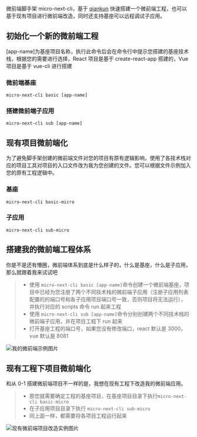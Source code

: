 微前端脚手架 micro-next-cli，基于 [qiankun](https://qiankun.umijs.org/zh/guide) 快速搭建一个微前端工程，也可以基于现有项目进行微前端改造，同时还支持基座可以远程调试子应用。

## 初始化一个新的微前端工程

[app-name]为基座项目名称，执行此命令后会在命令行中提示您搭建的基座技术栈，根据您的需要进行选择，React 项目是基于 create-react-app 搭建的，Vue 项目是基于 vue-cli 进行搭建

### 微前端基座

```
micro-next-cli basic [app-name]
```

### 搭建微前端子应用

```
micro-next-cli sub [app-name]
```

## 现有项目微前端化

为了避免脚手架创建的微前端文件对您的项目有原有逻辑影响，使用了各技术栈对应的项目工具对项目的入口文件改为我为您创建的文件。您可以根据文件示例加入您的原有工程逻辑中。

### 基座

```
micro-next-cli basic-micro
```

### 子应用

```
micro-next-cli sub-micro
```

## 搭建我的微前端工程体系

你是不是还有懵圈，微前端体系到底是什么样子的，什么是基座，什么是子应用，那么就跟着我来试试吧

> - 使用 `micro-next-cli basic [app-name]`命令创建一个微前端基座，项目中已经为您注册了两个不同技术栈的微前端子应用（注册子应用列表配置的的端口号和各子应用项目端口号一致，否则项目将无法运行），并执行对应的 scripts 命令 run 起来工程
> - 使用 `micro-next-cli sub [app-name]`命令分别创建两个不同技术栈的微前端子应用，并在项目工程下 run 起来
> - 打开基座工程的端口号，如果您没有修改端口，react 默认是 3000，vue 默认是 8081

![我的微前端示例图片](https://pic1.58cdn.com.cn/nowater/cxnomark/n_v2270152896c9244929712a3da2f1b018c.png)

## 现有工程下项目微前端化

和从 0-1 搭建微前端项目不一样的是，我想在现有工程下改造我的微前端应用。

> - 那您就需要确定工程的基座项目，在基座项目目录下执行`micro-next-cli basic-micro`
> - 在子应用项目目录下执行 `micro-next-cli sub-micro`
> - 同上面一样，都需要将各项目工程运行起来

![现有微前端项目改造实例图片](https://pic1.58cdn.com.cn/nowater/cxnomark/n_v2bb56202e5e434b0292d9eb40e39f149e.png)
